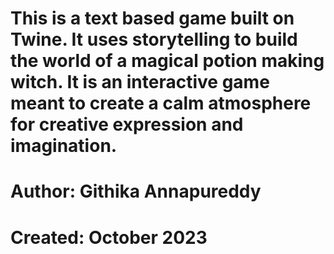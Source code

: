 # This is a text based game built on Twine. It uses storytelling to build the world of a magical potion making witch. It is an interactive game meant to create a calm atmosphere for creative expression and imagination. 


# Author: Githika Annapureddy
# Created: October 2023
